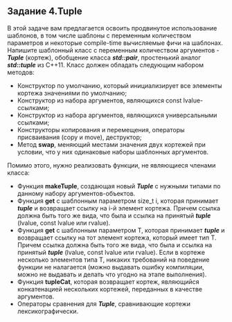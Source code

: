 ## Задание 4.Tuple

В этой задаче вам предлагается освоить продвинутое использование шаблонов, в том числе шаблоны с переменным количеством параметров и некоторые compile-time вычисляемые фичи на шаблонах.<br/>
Напишите шаблонный класс с переменным количеством аргументов - ***Tuple*** (кортеж), обобщение класса ***std::pair***, простенький аналог ***std::tuple*** из С++11.
Класс должен обладать следующим набором методов:
- Конструктор по умолчанию, который инициализирует все элементы кортежа значениями по умолчанию;
- Конструктор из набора аргументов, являющихся const lvalue-ссылками;
- Конструктор из набора аргументов, являющихся универсальными ссылками;
- Конструкторы копирования и перемещения, операторы присваивания (copy и move), деструктор;
- Метод **swap**, меняющий местами значения двух кортежей при условии, что у них одинаковые наборы шаблонных аргументов.


Помимо этого, нужно реализовать функции, не являющиеся членами класса:
- Функция **makeTuple**, создающая новый ***Tuple*** с нужными типами по данному набору аргументов-объектов.
- Функция **get** с шаблонным параметром size_t i, которая принимает ***tuple*** и возвращает ссылку на i-й элемент кортежа. Причем ссылка должна быть того же вида, что была и ссылка на принятый ***tuple*** (lvalue, const lvalue или rvalue).
- Функция **get** с шаблонным параметром T, которая принимает ***tuple*** и возвращает ссылку на тот элемент кортежа, который имеет тип T. Причем ссылка должна быть того же вида, что была и ссылка на принятый ***tuple*** (lvalue, const lvalue или rvalue). Если в кортеже несколько элементов типа T, никаких требований на поведение функции не налагается (можно выдавать ошибку компиляции, можно не выдавать и делать что угодно на этапе выполнения).
- Функция **tupleCat**, которая возвращает кортеж, являющийся конкатенацией нескольких кортежей, переданных в качестве аргументов.
- Операторы сравнения для ***Tuple***, сравнивающие кортежи лексикографически.
